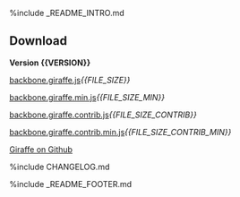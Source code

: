%include _README_INTRO.md

## Download

__Version {{VERSION}}__

<p>
<a href="https://raw.github.com/barc/backbone.giraffe/master/dist/backbone.giraffe.js" class="big-button">backbone.giraffe.js</a><em class="button-size-label">{{FILE_SIZE}}</em>
</p>
<p>
<a href="https://raw.github.com/barc/backbone.giraffe/master/dist/backbone.giraffe.min.js" class="big-button">backbone.giraffe.min.js</a><em class="button-size-label">{{FILE_SIZE_MIN}}</em>
</p>
<p>
<a href="https://raw.github.com/barc/backbone.giraffe/master/dist/backbone.giraffe.contrib.js" class="big-button big-green-button">backbone.giraffe.contrib.js</a><em class="button-size-label">{{FILE_SIZE_CONTRIB}}</em>
</p>
<p>
<a href="https://raw.github.com/barc/backbone.giraffe/master/dist/backbone.giraffe.contrib.min.js" class="big-button big-green-button">backbone.giraffe.contrib.min.js</a><em class="button-size-label">{{FILE_SIZE_CONTRIB_MIN}}</em>
</p>

[Giraffe on Github](https://github.com/barc/backbone.giraffe)

%include CHANGELOG.md

%include _README_FOOTER.md